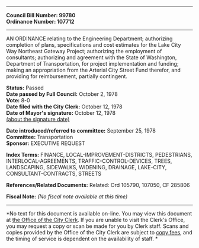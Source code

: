 * * * * *  
  
**Council Bill Number: [](#h0)[](#h2)99780**   
**Ordinance Number: 107712**  
  
* * * * *  
  
AN ORDINANCE relating to the Engineering Department; authorizing completion of plans, specifications and cost estimates for the Lake City Way Northeast Gateway Project; authorizing the employment of consultants; authorizing and agreement with the State of Washington, Department of Transportation, for project implementation and funding; making an appropriation from the Arterial City Street Fund therefor, and providing for reimbursement, partially contingent.  
  
**Status:** Passed   
**Date passed by Full Council:** October 2, 1978   
**Vote:** 8-0   
**Date filed with the City Clerk:** October 12, 1978   
**Date of Mayor's signature:** October 12, 1978   
[(about the signature date)](/~public/approvaldate.htm)   
  
  
**Date introduced/referred to committee:** September 25, 1978   
**Committee:** Transportation   
**Sponsor:** EXECUTIVE REQUEST   
  
**Index Terms:** FINANCE, LOCAL-IMPROVEMENT-DISTRICTS, PEDESTRIANS, INTERLOCAL-AGREEMENTS, TRAFFIC-CONTROL-DEVICES, TREES, LANDSCAPING, SIDEWALKS, WIDENING, DRAINAGE, LAKE-CITY, CONSULTANT-CONTRACTS, STREETS  
  
**References/Related Documents:** Related: Ord 105790, 107050, CF 285806  
  
**Fiscal Note:** *(No fiscal note available at this time)*  
  
* * * * *  
  
*No text for this document is available on-line. You may view this document at [the Office of the City Clerk](http://www.seattle.gov/leg/clerk/contactUs.htm). If you are unable to visit the Clerk's Office, you may request a copy or scan be made for you by Clerk staff. Scans and copies provided by the Office of the City Clerk are subject to [copy fees](http://clerk.seattle.gov/~public/clerkfees.htm), and the timing of service is dependent on the availability of staff. *  
  
  
